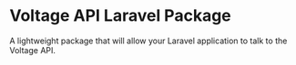 # Voltage API Laravel Package
A lightweight package that will allow your Laravel application to talk to the Voltage API.